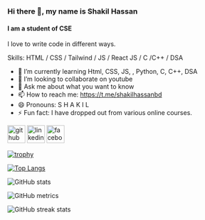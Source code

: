 ### Hi there 👋, my name is Shakil Hassan
#### I am a student of CSE
I love to write code in different ways.

Skills: HTML / CSS / Tailwind / JS / React JS / C /C++ / DSA

- 🌱 I’m currently learning Html, CSS, JS, , Python, C, C++, DSA 
- 👯 I’m looking to collaborate on youtube 
- 💬 Ask me about what you want to know 
- 📫 How to reach me: https://t.me/shakilhassanbd 
- 😄 Pronouns: S H A K I L 
- ⚡ Fun fact: I have dropped out from various online courses. 


[<img src='https://cdn.jsdelivr.net/npm/simple-icons@3.0.1/icons/github.svg' alt='github' height='40'>](https://github.com/shakilhassan2k3)  [<img src='https://cdn.jsdelivr.net/npm/simple-icons@3.0.1/icons/linkedin.svg' alt='linkedin' height='40'>](https://www.linkedin.com/in/shakilhassan2k3/)  [<img src='https://cdn.jsdelivr.net/npm/simple-icons@3.0.1/icons/facebook.svg' alt='facebook' height='40'>](https://www.facebook.com/shakilhassan2k3)  

[![trophy](https://github-profile-trophy.vercel.app/?username=shakilhassan2k3)](https://github.com/ryo-ma/github-profile-trophy)

[![Top Langs](https://github-readme-stats.vercel.app/api/top-langs/?username=shakilhassan2k3)](https://github.com/anuraghazra/github-readme-stats)

![GitHub stats](https://github-readme-stats.vercel.app/api?username=shakilhassan2k3&show_icons=true)  

![GitHub metrics](https://metrics.lecoq.io/shakilhassan2k3)  

![GitHub streak stats](https://streak-stats.demolab.com/?user=shakilhassan2k3)  

